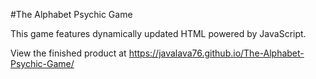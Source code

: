 #The Alphabet Psychic Game


This game features dynamically updated HTML powered by JavaScript.

View the finished product at https://javalava76.github.io/The-Alphabet-Psychic-Game/
